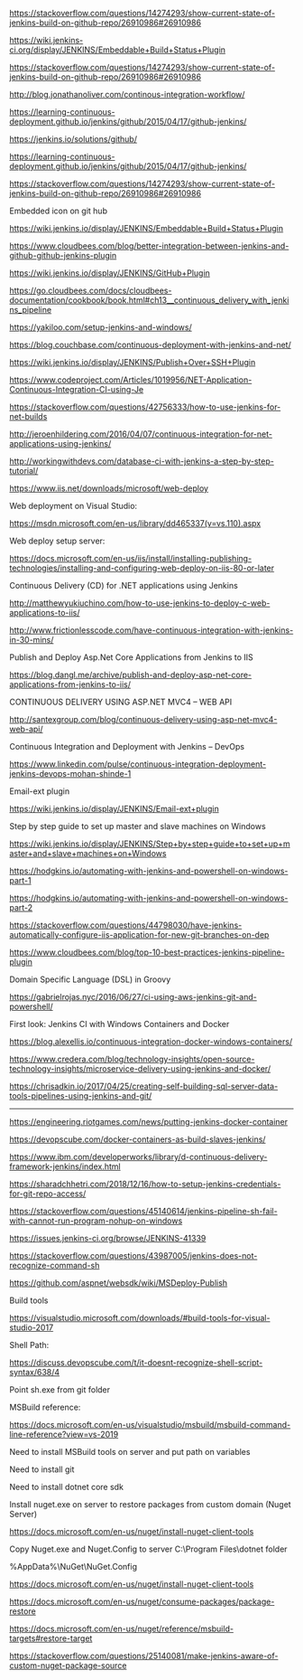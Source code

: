 https://stackoverflow.com/questions/14274293/show-current-state-of-jenkins-build-on-github-repo/26910986#26910986 

  

https://wiki.jenkins-ci.org/display/JENKINS/Embeddable+Build+Status+Plugin 

https://stackoverflow.com/questions/14274293/show-current-state-of-jenkins-build-on-github-repo/26910986#26910986 

  

http://blog.jonathanoliver.com/continous-integration-workflow/ 

 

https://learning-continuous-deployment.github.io/jenkins/github/2015/04/17/github-jenkins/ 

 

https://jenkins.io/solutions/github/ 

https://learning-continuous-deployment.github.io/jenkins/github/2015/04/17/github-jenkins/ 

https://stackoverflow.com/questions/14274293/show-current-state-of-jenkins-build-on-github-repo/26910986#26910986 

 

Embedded icon on git hub 

https://wiki.jenkins.io/display/JENKINS/Embeddable+Build+Status+Plugin 

 

https://www.cloudbees.com/blog/better-integration-between-jenkins-and-github-github-jenkins-plugin 

https://wiki.jenkins.io/display/JENKINS/GitHub+Plugin 

https://go.cloudbees.com/docs/cloudbees-documentation/cookbook/book.html#ch13__continuous_delivery_with_jenkins_pipeline 

 

https://yakiloo.com/setup-jenkins-and-windows/ 

 

https://blog.couchbase.com/continuous-deployment-with-jenkins-and-net/ 

 

https://wiki.jenkins.io/display/JENKINS/Publish+Over+SSH+Plugin 

 

https://www.codeproject.com/Articles/1019956/NET-Application-Continuous-Integration-CI-using-Je 

 

https://stackoverflow.com/questions/42756333/how-to-use-jenkins-for-net-builds 

 

http://jeroenhildering.com/2016/04/07/continuous-integration-for-net-applications-using-jenkins/ 

 

http://workingwithdevs.com/database-ci-with-jenkins-a-step-by-step-tutorial/ 

 

https://www.iis.net/downloads/microsoft/web-deploy 

 

Web deployment on Visual Studio: 

https://msdn.microsoft.com/en-us/library/dd465337(v=vs.110).aspx 

 

Web deploy setup server:  

https://docs.microsoft.com/en-us/iis/install/installing-publishing-technologies/installing-and-configuring-web-deploy-on-iis-80-or-later 

 

Continuous Delivery (CD) for .NET applications using Jenkins 

http://matthewyukiuchino.com/how-to-use-jenkins-to-deploy-c-web-applications-to-iis/ 

 

http://www.frictionlesscode.com/have-continuous-integration-with-jenkins-in-30-mins/ 

 

Publish and Deploy Asp.Net Core Applications from Jenkins to IIS 

https://blog.dangl.me/archive/publish-and-deploy-asp-net-core-applications-from-jenkins-to-iis/ 

 

CONTINUOUS DELIVERY USING ASP.NET MVC4 – WEB API 

http://santexgroup.com/blog/continuous-delivery-using-asp-net-mvc4-web-api/ 

 

Continuous Integration and Deployment with Jenkins – DevOps 

https://www.linkedin.com/pulse/continuous-integration-deployment-jenkins-devops-mohan-shinde-1 

 

Email-ext plugin 

https://wiki.jenkins.io/display/JENKINS/Email-ext+plugin 

 

Step by step guide to set up master and slave machines on Windows 

https://wiki.jenkins.io/display/JENKINS/Step+by+step+guide+to+set+up+master+and+slave+machines+on+Windows 

 

  

https://hodgkins.io/automating-with-jenkins-and-powershell-on-windows-part-1 

https://hodgkins.io/automating-with-jenkins-and-powershell-on-windows-part-2 

https://stackoverflow.com/questions/44798030/have-jenkins-automatically-configure-iis-application-for-new-git-branches-on-dep 

https://www.cloudbees.com/blog/top-10-best-practices-jenkins-pipeline-plugin 

Domain Specific Language (DSL) in Groovy 

https://gabrielrojas.nyc/2016/06/27/ci-using-aws-jenkins-git-and-powershell/ 

 

First look: Jenkins CI with Windows Containers and Docker 

https://blog.alexellis.io/continuous-integration-docker-windows-containers/ 

 

https://www.credera.com/blog/technology-insights/open-source-technology-insights/microservice-delivery-using-jenkins-and-docker/ 

 

https://chrisadkin.io/2017/04/25/creating-self-building-sql-server-data-tools-pipelines-using-jenkins-and-git/ 

 

*** 

https://engineering.riotgames.com/news/putting-jenkins-docker-container 

https://devopscube.com/docker-containers-as-build-slaves-jenkins/ 

 

https://www.ibm.com/developerworks/library/d-continuous-delivery-framework-jenkins/index.html 

 

 

https://sharadchhetri.com/2018/12/16/how-to-setup-jenkins-credentials-for-git-repo-access/ 

 

https://stackoverflow.com/questions/45140614/jenkins-pipeline-sh-fail-with-cannot-run-program-nohup-on-windows 

 

https://issues.jenkins-ci.org/browse/JENKINS-41339 

https://stackoverflow.com/questions/43987005/jenkins-does-not-recognize-command-sh 

 

https://github.com/aspnet/websdk/wiki/MSDeploy-Publish 

 

Build tools 

https://visualstudio.microsoft.com/downloads/#build-tools-for-visual-studio-2017 

 

Shell Path: 

https://discuss.devopscube.com/t/it-doesnt-recognize-shell-script-syntax/638/4 

Point sh.exe from git folder 

 

 

MSBuild reference: 

https://docs.microsoft.com/en-us/visualstudio/msbuild/msbuild-command-line-reference?view=vs-2019 

 

Need to install MSBuild tools on server and put path on variables 

Need to install git 

Need to install dotnet core sdk 

 

Install nuget.exe on server to restore packages from custom domain (Nuget Server) 

https://docs.microsoft.com/en-us/nuget/install-nuget-client-tools 

 

Copy Nuget.exe and Nuget.Config to server C:\Program Files\dotnet folder 

%AppData%\NuGet\NuGet.Config 

https://docs.microsoft.com/en-us/nuget/install-nuget-client-tools 

https://docs.microsoft.com/en-us/nuget/consume-packages/package-restore 

https://docs.microsoft.com/en-us/nuget/reference/msbuild-targets#restore-target 

https://stackoverflow.com/questions/25140081/make-jenkins-aware-of-custom-nuget-package-source 
